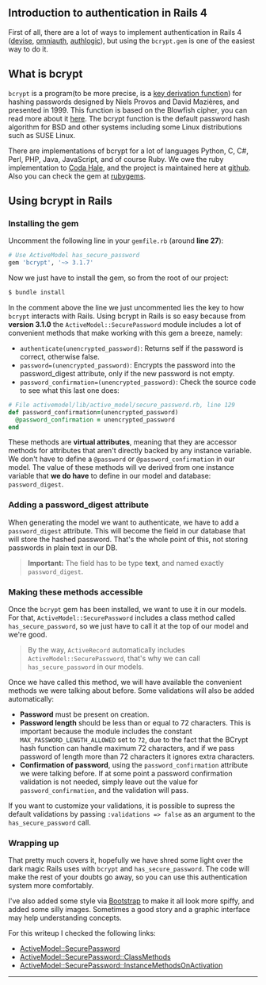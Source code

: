 ## Introduction to authentication in Rails 4
First of all, there are a lot of ways to implement authentication in Rails 4 ([devise][1], [omniauth][2], [authlogic][3]), but using the `bcrypt.gem` is one of the easiest way to do it.

## What is bcrypt
`bcrypt` is a program(to be more precise, is a [key derivation function][4]) for hashing passwords designed by Niels Provos and David Mazières, and presented in 1999. This function is based on the Blowfish cipher, you can read more about it [here][5]. The bcrypt function is the default password hash algorithm for BSD and other systems including some Linux distributions such as SUSE Linux.

There are implementations of bcrypt for a lot of languages Python, C, C#, Perl, PHP, Java, JavaScript, and of course Ruby. We owe the ruby implementation to [Coda Hale][6], and the project is maintained here at [github][7]. Also you can check the gem at [rubygems][8].

## Using bcrypt in Rails

### Installing the gem
 Uncomment the following line in your `gemfile.rb` (around **line 27**):
```ruby
# Use ActiveModel has_secure_password
gem 'bcrypt', '~> 3.1.7'
```

Now we just have to install the gem, so from the root of our project:
```bash
$ bundle install
```
In the comment above the line we just uncommented lies the key to how `bcrypt` interacts with Rails. Using bcrypt in Rails is so easy because from **version 3.1.0** the `ActiveModel::SecurePassword` module includes a lot of convenient methods that make working with this gem a breeze, namely:

* `authenticate(unencrypted_password)`: Returns self if the password is correct, otherwise false.
* `password=(unencrypted_password)`: Encrypts the password into the password_digest attribute, only if the new password is not empty.
* `password_confirmation=(unencrypted_password)`: Check the source code to see what this last one does:

```ruby
# File activemodel/lib/active_model/secure_password.rb, line 129
def password_confirmation=(unencrypted_password)
  @password_confirmation = unencrypted_password
end
```

These methods are **virtual attributes**, meaning that they are accessor methods for attributes that aren't directly backed by any instance variable. We don't have to define a `@password` or `@password_confirmation` in our model. The value of these methods will ve derived from one instance variable that **we do have** to define in our model and database: `password_digest`.

### Adding a password_digest attribute
When generating the model we want to authenticate, we have to add a `password_digest` attribute. This will become the field in our database that will store the hashed password. That's the whole point of this, not storing passwords in plain text in our DB.

 > **Important:** The field has to be type **text**, and named exactly `password_digest`.

### Making these methods accessible
Once the `bcrypt` gem has been installed, we want to use it in our models. For that, `ActiveModel::SecurePassword` includes a class method called `has_secure_password`, so we just have to call it at the top of our model and we're good.

> By the way, `ActiveRecord` automatically includes `ActiveModel::SecurePassword`, that's why we can call `has_secure_password` in our models.

Once we have called this method, we will have available the convenient methods we were talking about before. Some validations will also be added automatically:

* **Password** must be present on creation.
* **Password length** should be less than or equal to 72 characters. This is important because the module includes the constant `MAX_PASSWORD_LENGTH_ALLOWED` set to `72`, due to the fact that the BCrypt hash function can handle maximum 72 characters, and if we pass password of length more than 72 characters it ignores extra characters.
* **Confirmation of password**, using the `password_confirmation` attribute we were talking before. If at some point a password confirmation validation is not needed, simply leave out the value for `password_confirmation`, and the validation will pass.

If you want to customize your validations, it is possible to supress the default validations by passing `:validations => false` as an argument to the `has_secure_password` call.

### Wrapping up
That pretty much covers it, hopefully we have shred some light over the dark magic Rails uses with `bcrypt` and `has_secure_password`. The code will make the rest of your doubts go away, so you can use this authentication system more comfortably.

I've also added some style via [Bootstrap](http://getbootstrap.com/) to make it all look more spiffy, and added some silly images. Sometimes a good story and a graphic interface may help understanding concepts.

For this writeup I checked the following links:
* [ActiveModel::SecurePassword][9]
* [ActiveModel::SecurePassword::ClassMethods][10]
* [ActiveModel::SecurePassword::InstanceMethodsOnActivation][11]

---
[1]:https://github.com/plataformatec/devise
[2]:(https://github.com/intridea/omniauth)
[3]:(https://github.com/binarylogic/authlogic)
[4]:(https://en.wikipedia.org/wiki/Key_derivation_function)
[5]:(https://en.wikipedia.org/wiki/Bcrypt)
[6]:(http://codahale.com/)
[7]:(https://github.com/codahale/bcrypt-ruby)
[8]:(https://rubygems.org/gems/bcrypt/versions/3.1.10)
[9]:(http://api.rubyonrails.org/classes/ActiveModel/SecurePassword.html)
[10]:(http://api.rubyonrails.org/classes/ActiveModel/SecurePassword/ClassMethods.html)
[11]:(http://api.rubyonrails.org/classes/ActiveModel/SecurePassword/InstanceMethodsOnActivation.html)
